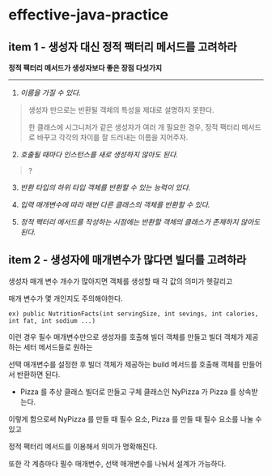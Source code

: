 # effective-java-practice

## item 1 - 생성자 대신 정적 팩터리 메서드를 고려하라

**정적 팩터리 메서드가 생성자보다 좋은 장점 다섯가지**
- - -
1. *이름을 가질 수 있다.*
>생성자 만으로는 반환될 객체의 특성을 제대로 설명하지 못한다.
>
>한 클래스에 시그니처가 같은 생성자가 여러 개 필요한 경우,
>정적 팩터리 메서드로 바꾸고 각각의 차이를 잘 드러내는 이름을 지어주자.

2. *호출될 때마다 인스턴스를 새로 생성하지 않아도 된다.*
> ?

3. *반환 타입의 하위 타입 객체를 반환할 수 있는 능력이 있다.*

4. *입력 매개변수에 따라 매번 다른 클래스의 객체를 반환할 수 있다.*

5. *정적 팩터리 메서드를 작성하는 시점에는 반환할 객체의 클래스가 존재하지 않아도 된다.*


## item 2 - 생성자에 매개변수가 많다면 빌더를 고려하라

생성자 매개 변수 개수가 많아지면 객체를 생성할 때 각 값의 의미가 헷갈리고

매개 변수가 몇 개인지도 주의해야한다.

`ex) public NutritionFacts(int servingSize, int sevings, int calories, int fat, int sodium ...) `

이런 경우 필수 매개변수만으로 생성자를 호출해 빌더 객체를 만들고 빌더 객체가 제공하는 세터 메서드들로 원하는 

선택 매개변수를 설정한 후 빌더 객체가 제공하는 build 메서드를 호출해 객체를 만들어서 반환하면 된다.


* Pizza 를 추상 클래스 빌더로 만들고 구체 클래스인 NyPizza 가 Pizza 를 상속받는다.

이렇게 함으로써 NyPizza 를 만들 때 필수 요소, Pizza 를 만들 때 필수 요소를 나눌 수 있고

정적 팩터리 메서드를 이용해서 의미가 명확해진다. 

또한 각 계층마다 필수 매개변수, 선택 매개변수를 나눠서 설계가 가능하다. 
